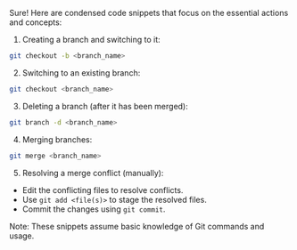 Sure! Here are condensed code snippets that focus on the essential actions and concepts:

1. Creating a branch and switching to it:
```bash
git checkout -b <branch_name>
```

2. Switching to an existing branch:
```bash
git checkout <branch_name>
```

3. Deleting a branch (after it has been merged):
```bash
git branch -d <branch_name>
```

4. Merging branches:
```bash
git merge <branch_name>
```

5. Resolving a merge conflict (manually):
- Edit the conflicting files to resolve conflicts.
- Use `git add <file(s)>` to stage the resolved files.
- Commit the changes using `git commit`.

Note: These snippets assume basic knowledge of Git commands and usage.